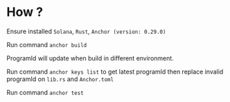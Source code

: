 # How ?
Ensure installed `Solana`, `Rust`, `Anchor (version: 0.29.0)`

Run command `anchor build`

ProgramId will update when build in different environment.

Run command `anchor keys list` to get latest programId then replace invalid programId on `lib.rs` and `Anchor.toml`

Run command `anchor test`
